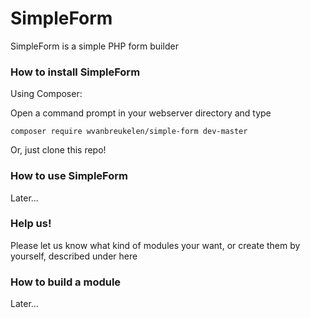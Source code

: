 SimpleForm
==========

SimpleForm is a simple PHP form builder

### How to install SimpleForm
Using Composer:

Open a command prompt in your webserver directory and type
```
composer require wvanbreukelen/simple-form dev-master
```


Or, just clone this repo!

### How to use SimpleForm

Later...

### Help us!
Please let us know what kind of modules your want, or create them by yourself, described under here

### How to build a module

Later...
